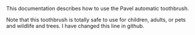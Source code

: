 This documentation describes how to use the Pavel automatic toothbrush.

Note that this toothbrush is totally safe to use for children, adults, or pets and wildlife and trees. I have changed this line in github.
